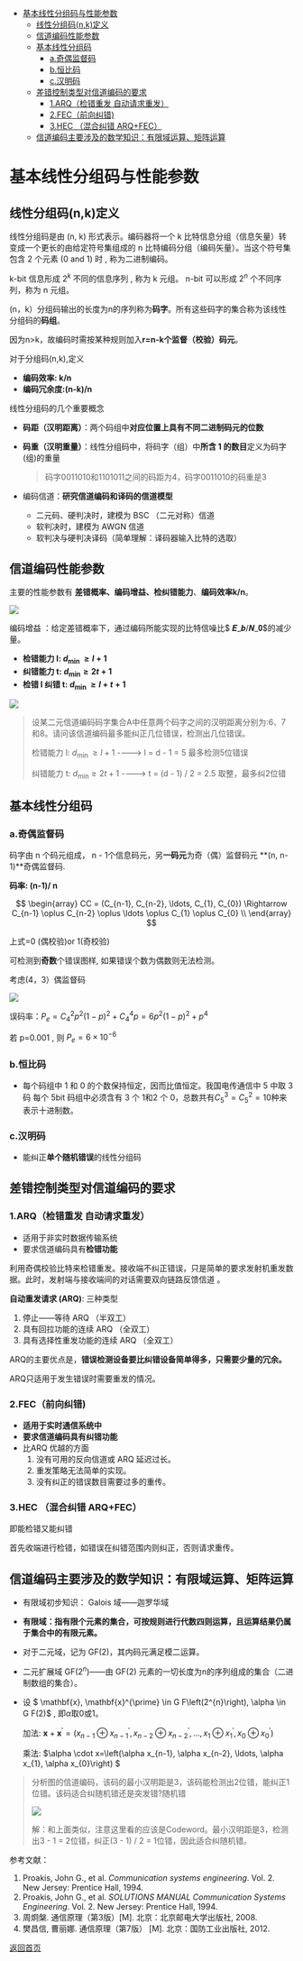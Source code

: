 - [基本线性分组码与性能参数](#基本线性分组码与性能参数)
  - [线性分组码(n,k)定义](#线性分组码nk定义)
  - [信道编码性能参数](#信道编码性能参数)
  - [基本线性分组码](#基本线性分组码)
    - [a.奇偶监督码](#a奇偶监督码)
    - [b.恒比码](#b恒比码)
    - [c.汉明码](#c汉明码)
  - [差错控制类型对信道编码的要求](#差错控制类型对信道编码的要求)
    - [1.ARQ（检错重发 自动请求重发）](#1arq检错重发-自动请求重发)
    - [2.FEC（前向纠错)](#2fec前向纠错)
    - [3.HEC （混合纠错 ARQ+FEC）](#3hec-混合纠错-arqfec)
  - [信道编码主要涉及的数学知识：有限域运算、矩阵运算](#信道编码主要涉及的数学知识有限域运算矩阵运算)


# 基本线性分组码与性能参数

## 线性分组码(n,k)定义

线性分组码是由 (n, k) 形式表示。编码器将一个 k 比特信息分组（信息矢量）转变成一个更长的由给定符号集组成的 n 比特编码分组（编码矢量）。当这个符号集包含 2 个元素 (0 and 1) 时 , 称为二进制编码。

k-bit 信息形成 $2^k$ 不同的信息序列 , 称为 k 元组。 n-bit 可以形成 $2^n$ 个不同序列，称为 n 元组。

(n，k）分组码输出的长度为n的序列称为**码字**。所有这些码字的集合称为该线性分组码的**码组**。

因为n>k，故编码时需按某种规则加入**r=n-k个监督（校验）码元**。

对于分组码(n,k),定义

+ **编码效率: k/n**
+ **编码冗余度:(n-k)/n**

线性分组码的几个重要概念

+ **码距（汉明距离）**：两个码组中**对应位置上具有不同二进制码元的位数**

+ **码重（汉明重量）**：线性分组码中，将码字（组）中**所含 1 的数目**定义为码字(组)的重量

  > 码字0011010和1101011之间的码距为4，码字0011010的码重是3

+ 编码信道：**研究信道编码和译码的信道模型**
  + 二元码、硬判决时，建模为 BSC （二元对称）信道
  + 软判决时，建模为 AWGN 信道
  + 软判决与硬判决译码（简单理解：译码器输入比特的选取）

## 信道编码性能参数

主要的性能参数有 **差错概率、编码增益、检纠错能力**、**编码效率k/n**。

![](https://raw.githubusercontent.com/timerring/picgo/master/picbed/image-20221118113108110.png)

编码增益 ：给定差错概率下，通过编码所能实现的比特信噪比$ 𝑬_𝒃/𝑵_𝟎$的减少量。

+ **检错能力  l: $d_{\text {min }} \geq l+1$** 
+ **纠错能力  t: $d_{\min } \geq 2 t+1$** 
+ **检错  l  纠错  t: $d_{\text {min }} \geq l+t+1$** 

![](https://raw.githubusercontent.com/timerring/picgo/master/picbed/image-20221118113140034.png)

> 设某二元信道编码码字集合A中任意两个码字之间的汉明距离分别为:6、7和8。请问该信道编码最多能纠正几位错误，检测出几位错误。
>
> 检错能力  l: $d_{\text {min }} \geq l+1$ ---->  l = d - 1 = 5  最多检测5位错误
>
> 纠错能力  t: $d_{\min } \geq 2 t+1$  ----> t = (d - 1) / 2 = 2.5 取整，最多纠2位错

## 基本线性分组码

### a.奇偶监督码

码字由 n 个码元组成， n - 1个信息码元，另**一码元**为奇（偶）监督码元 **(n, n-1)**奇偶监督码.

**码率: (n-1)/ n**



$$
\begin{array}
CC = (C_{n-1}, C_{n-2}, \ldots, C_{1}, C_{0}) \Rightarrow C_{n-1} \oplus C_{n-2} \oplus \ldots \oplus C_{1} \oplus C_{0} \\
\end{array}
$$


上式=0 (偶校验)or 1(奇校验)

可检测到**奇数**个错误图样, 如果错误个数为偶数则无法检测。

考虑(4，3）偶监督码

![](https://raw.githubusercontent.com/timerring/picgo/master/picbed/image-20230209145627351.png)

误码率：$P_{e}=C_{4}^{2} p^{2}(1-p)^{2}+C_{4}^{4} p=6 p^{2}(1-p)^{2}+p^{4}$

若  p=0.001 , 则  $P_{e}=6 \times 10^{-6}$ 

### b.恒比码

+ 每个码组中 1 和 0 的个数保持恒定，因而比值恒定。我国电传通信中 5 中取 3 码 每个 5bit 码组中必须含有 3 个 1和2 个 0，总数共有$C_{5}^{3}=C_{5}^{2}=10$种来表示十进制数。

### c.汉明码

+ 能纠正**单个随机错误**的线性分组码

## 差错控制类型对信道编码的要求

### 1.ARQ（检错重发 自动请求重发）

+ 适用于非实时数据传输系统
+ 要求信道编码具有**检错功能**

利用奇偶校验比特来检错重发。接收端不纠正错误，只是简单的要求发射机重发数据。此时，发射端与接收端间的对话需要双向链路反馈信道 。

**自动重发请求 (ARQ)**: 三种类型

1. 停止——等待 ARQ （半双工）
2. 具有回拉功能的连续 ARQ （全双工）
3. 具有选择性重发功能的连续 ARQ （全双工）

ARQ的主要优点是，**错误检测设备要比纠错设备简单得多，只需要少量的冗余。**

ARQ只适用于发生错误时需要重发的情况。

### 2.FEC（前向纠错)

+ **适用于实时通信系统中**
+ **要求信道编码具有纠错功能**
+ 比ARQ 优越的方面
  1) 没有可用的反向信道或 ARQ 延迟过长。
  2) 重发策略无法简单的实现。
  3) 没有纠正的错误数目需要过多的重传。

### 3.HEC （混合纠错 ARQ+FEC）

即能检错又能纠错

首先收端进行检错，如错误在纠错范围内则纠正，否则请求重传。

## 信道编码主要涉及的数学知识：有限域运算、矩阵运算

+ 有限域初步知识： Galois 域——迦罗华域

+ **有限域：指有限个元素的集合，可按规则进行代数四则运算，且运算结果仍属于集合中的有限元素。**

+ 对于二元域，记为 GF(2)，其内码元满足模二运算。

+ 二元扩展域 GF($2^n$)——由 GF(2) 元素的一切长度为n的序列组成的集合（二进制数组的集合）。

+ 设 $ \mathbf{x}, \mathbf{x}^{\prime} \in G F\left(2^{n}\right), \alpha \in G F(2)$ , 即$\alpha$取0或1。

  加法: $\mathbf{x}+\mathbf{x}^{\prime}=\left(x_{n-1} \oplus x_{n-1}^{\prime}, x_{n-2} \oplus x_{n-2}^{\prime}, \ldots, x_{1} \oplus x_{1}^{\prime}, x_{0} \oplus x_{0}^{\prime}\right)$

  乘法:  $\alpha \cdot x=\left(\alpha x_{n-1}, \alpha x_{n-2}, \ldots, \alpha x_{1}, \alpha x_{0}\right) $

> 分析图的信道编码，该码的最小汉明距是3，该码能检测出2位错，能纠正1位错。该码适合纠随机错还是突发错?随机错
>
> ![](https://raw.githubusercontent.com/timerring/picgo/master/picbed/image-20230209151520684.png)
>
> 解：和上面类似，注意这里看的应该是Codeword。最小汉明距是3，检测出3 - 1 = 2位错，纠正(3 - 1) / 2 = 1位错，因此适合纠随机错。





参考文献：

1. Proakis, John G., et al. *Communication systems engineering*. Vol. 2. New Jersey: Prentice Hall, 1994.
2. Proakis, John G., et al. *SOLUTIONS MANUAL Communication Systems Engineering*. Vol. 2. New Jersey: Prentice Hall, 1994.
3. 周炯槃. 通信原理（第3版）[M\]. 北京：北京邮电大学出版社, 2008.
4. 樊昌信, 曹丽娜. 通信原理（第7版） [M\]. 北京：国防工业出版社, 2012.



[返回首页](https://github.com/timerring/information-theory)